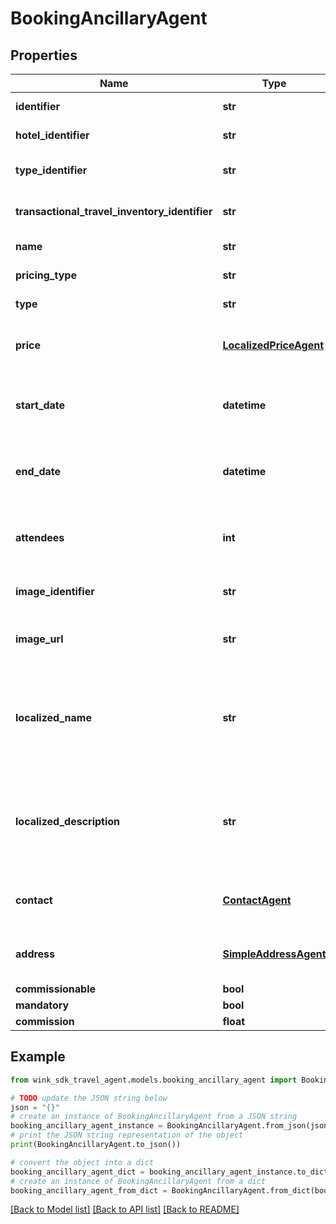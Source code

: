 # BookingAncillaryAgent


## Properties

Name | Type | Description | Notes
------------ | ------------- | ------------- | -------------
**identifier** | **str** | Ancillary identifier | 
**hotel_identifier** | **str** | Hotel identifier | 
**type_identifier** | **str** | Travel inventory identifier | 
**transactional_travel_inventory_identifier** | **str** | Travel inventory identifier | 
**name** | **str** | Name of inventory | 
**pricing_type** | **str** | Pricing type | 
**type** | **str** | Inventory type | 
**price** | [**LocalizedPriceAgent**](LocalizedPriceAgent.md) | Pricing information for this ancillary. | 
**start_date** | **datetime** | Date start time when reservation was made for. | 
**end_date** | **datetime** | Date end time when reservation was made for. | 
**attendees** | **int** | Number of guests that are part of this reservation. | [default to 1]
**image_identifier** | **str** | Cloudinary image identifier | 
**image_url** | **str** | Absolute URL to image of inventory | 
**localized_name** | **str** | Name of travel inventory in traveler language (if available). Defaults to English. | 
**localized_description** | **str** | Description of travel inventory in traveler language (if available). Defaults to English. | 
**contact** | [**ContactAgent**](ContactAgent.md) | Travel blocking contact (if applicable) | 
**address** | [**SimpleAddressAgent**](SimpleAddressAgent.md) | Travel blocking address (if applicable) | 
**commissionable** | **bool** |  | 
**mandatory** | **bool** |  | 
**commission** | **float** |  | 

## Example

```python
from wink_sdk_travel_agent.models.booking_ancillary_agent import BookingAncillaryAgent

# TODO update the JSON string below
json = "{}"
# create an instance of BookingAncillaryAgent from a JSON string
booking_ancillary_agent_instance = BookingAncillaryAgent.from_json(json)
# print the JSON string representation of the object
print(BookingAncillaryAgent.to_json())

# convert the object into a dict
booking_ancillary_agent_dict = booking_ancillary_agent_instance.to_dict()
# create an instance of BookingAncillaryAgent from a dict
booking_ancillary_agent_from_dict = BookingAncillaryAgent.from_dict(booking_ancillary_agent_dict)
```
[[Back to Model list]](../README.md#documentation-for-models) [[Back to API list]](../README.md#documentation-for-api-endpoints) [[Back to README]](../README.md)


